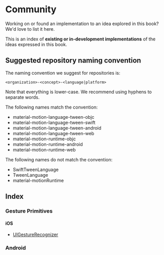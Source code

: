 # Community

Working on or found an implementation to an idea explored in this book? We'd love to list it here.

This is an index of **existing or in-development implementations** of the ideas expressed in this book.

## Suggested repository naming convention

The naming convention we suggest for repositories is:

    <organization>-<concept>-<language|platform>

Note that everything is lower-case. We recommend using hyphens to separate words.

The following names match the convention:

- material-motion-language-tween-objc
- material-motion-language-tween-swift
- material-motion-language-tween-android
- material-motion-language-tween-web
- material-motion-runtime-objc
- material-motion-runtime-android
- material-motion-runtime-web

The following names do not match the convention:

- SwiftTweenLanguage
- TweenLanguage
- material-motionRuntime

## Index

### Gesture Primitives

#### iOS

- [UIGestureRecognizer](https://developer.apple.com/library/ios/documentation/UIKit/Reference/UIGestureRecognizer_Class/)

### Android

